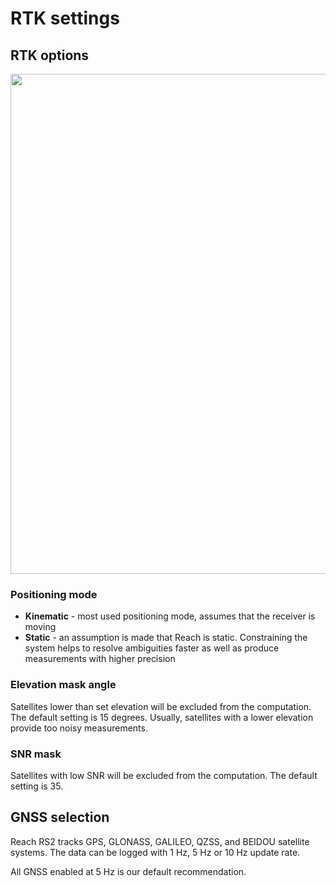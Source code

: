 # RTK settings

## RTK options

<p style="text-align:center" ><img src="../img/reachview/rtk_settings/rtk-settings-rs2.png" style="width: 800px;" /></p>

### Positioning mode

+ **Kinematic** - most used positioning mode, assumes that the receiver is moving
+ **Static** - an assumption is made that Reach is static. Constraining the system helps to resolve ambiguities faster as well as produce measurements with higher precision

### Elevation mask angle
Satellites lower than set elevation will be excluded from the computation. The default setting is 15 degrees. Usually, satellites with a lower elevation provide too noisy measurements.

### SNR mask
Satellites with low SNR will be excluded from the computation. The default setting is 35.

## GNSS selection

Reach RS2 tracks GPS, GLONASS, GALILEO, QZSS, and BEIDOU satellite systems. The data can be logged with 1 Hz, 5 Hz or 10 Hz update rate.

All GNSS enabled at 5 Hz is our default recommendation.
